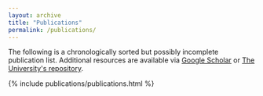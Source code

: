 ```yaml
---
layout: archive
title: "Publications"
permalink: /publications/
---
```


The following is a chronologically sorted but possibly incomplete publication
list. Additional resources are available via
[Google Scholar](https://scholar.google.com/citations?user=jC1uFnYAAAAJ&hl=en)
or
[The University's repository](https://www.research.ed.ac.uk/portal/en/persons/sotirios-tsaftaris(d6f5033c-5d8a-4414-a956-680c1380741d)/publications.html).

{% include publications/publications.html %}
